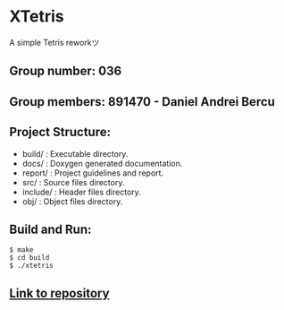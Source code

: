# XTetris

A simple Tetris reworkツ

## Group number: 036

## Group members: 891470 - Daniel Andrei Bercu

## Project Structure:

- build/   :   Executable directory.
- docs/    :   Doxygen generated documentation.
- report/  :   Project guidelines and report.
- src/     :   Source files directory.
- include/ :   Header files directory.
- obj/     :   Object files directory.

## Build and Run:

```shell
$ make
$ cd build
$ ./xtetris
```

## [Link to repository](https://github.com/danielbercu/XTetris)

